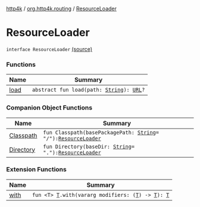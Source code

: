 [http4k](../../index.md) / [org.http4k.routing](../index.md) / [ResourceLoader](./index.md)

# ResourceLoader

`interface ResourceLoader` [(source)](https://github.com/http4k/http4k/blob/master/http4k-core/src/main/kotlin/org/http4k/routing/ResourceLoader.kt#L6)

### Functions

| Name | Summary |
|---|---|
| [load](load.md) | `abstract fun load(path: `[`String`](https://kotlinlang.org/api/latest/jvm/stdlib/kotlin/-string/index.html)`): `[`URL`](https://docs.oracle.com/javase/6/docs/api/java/net/URL.html)`?` |

### Companion Object Functions

| Name | Summary |
|---|---|
| [Classpath](-classpath.md) | `fun Classpath(basePackagePath: `[`String`](https://kotlinlang.org/api/latest/jvm/stdlib/kotlin/-string/index.html)` = "/"): `[`ResourceLoader`](./index.md) |
| [Directory](-directory.md) | `fun Directory(baseDir: `[`String`](https://kotlinlang.org/api/latest/jvm/stdlib/kotlin/-string/index.html)` = "."): `[`ResourceLoader`](./index.md) |

### Extension Functions

| Name | Summary |
|---|---|
| [with](../../org.http4k.core/with.md) | `fun <T> `[`T`](../../org.http4k.core/with.md#T)`.with(vararg modifiers: (`[`T`](../../org.http4k.core/with.md#T)`) -> `[`T`](../../org.http4k.core/with.md#T)`): `[`T`](../../org.http4k.core/with.md#T) |
